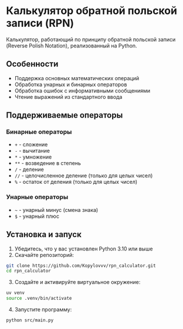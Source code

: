 # Калькулятор обратной польской записи (RPN)

Калькулятор, работающий по принципу обратной польской записи (Reverse Polish Notation), реализованный на Python.

## Особенности
- Поддержка основных математических операций
- Обработка унарных и бинарных операторов
- Обработка ошибок с информативными сообщениями
- Чтение выражений из стандартного ввода

## Поддерживаемые операторы

### Бинарные операторы
- `+` - сложение
- `-` - вычитание
- `*` - умножение
- `**` - возведение в степень
- `/` - деление
- `//` - целочисленное деление (только для целых чисел)
- `%` - остаток от деления (только для целых чисел)

### Унарные операторы
- `~` - унарный минус (смена знака)
- `$` - унарный плюс

## Установка и запуск

1. Убедитесь, что у вас установлен Python 3.10 или выше
2. Скачайте репозиторий:
```bash
git clone https://github.com/Kopylovvv/rpn_calculator.git
cd rpn_calculator
```
3. Создайте и активируйте виртуальное окружение:
```bash
uv venv
source .venv/bin/activate
```
4. Запустите программу:
```bash
python src/main.py
```
